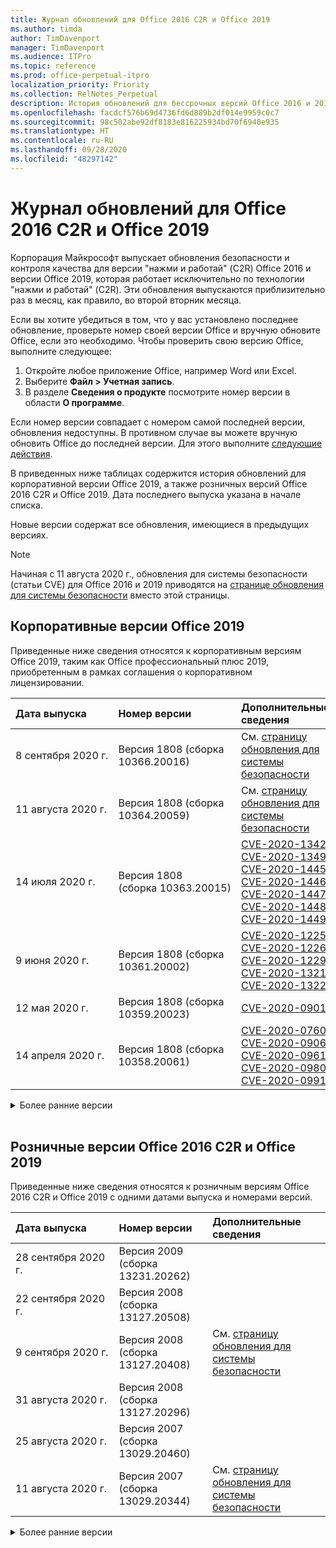 ```yaml
---
title: Журнал обновлений для Office 2016 C2R и Office 2019
ms.author: timda
author: TimDavenport
manager: TimDavenport
ms.audience: ITPro
ms.topic: reference
ms.prod: office-perpetual-itpro
localization_priority: Priority
ms.collection: RelNotes_Perpetual
description: История обновлений для бессрочных версий Office 2016 и 2019 с технологией "нажми и работай" (C2R) для ИТ-специалистов
ms.openlocfilehash: facdcf576b69d4736fd6d889b2df014e9959c0c7
ms.sourcegitcommit: 98c502abe92df8183e816225934bd70f6940e935
ms.translationtype: HT
ms.contentlocale: ru-RU
ms.lasthandoff: 09/28/2020
ms.locfileid: "48297142"
---
```

# <a name="update-history-for-office-2016-c2r-and-office-2019"></a>Журнал обновлений для Office 2016 C2R и Office 2019

Корпорация Майкрософт выпускает обновления безопасности и контроля качества для версии "нажми и работай" (C2R) Office 2016 и версии Office 2019, которая работает исключительно по технологии "нажми и работай" (C2R). Эти обновления выпускаются приблизительно раз в месяц, как правило, во второй вторник месяца.

Если вы хотите убедиться в том, что у вас установлено последнее обновление, проверьте номер своей версии Office и вручную обновите Office, если это необходимо. Чтобы проверить свою версию Office, выполните следующее:

  1.    Откройте любое приложение Office, например Word или Excel.
  2.    Выберите **Файл > Учетная запись**.
  3.    В разделе **Сведения о продукте** посмотрите номер версии в области **О программе**.

Если номер версии совпадает с номером самой последней версии, обновления недоступны. В противном случае вы можете вручную обновить Office до последней версии. Для этого выполните [следующие действия](https://support.office.com/article/2ab296f3-7f03-43a2-8e50-46de917611c5).


В приведенных ниже таблицах содержится история обновлений для корпоративной версии Office 2019, а также розничных версий Office 2016 C2R и Office 2019. Дата последнего выпуска указана в начале списка.

Новые версии содержат все обновления, имеющиеся в предыдущих версиях.


 > [!NOTE]
> Начиная с 11 августа 2020 г., обновления для системы безопасности (статьи CVE) для Office 2016 и 2019 приводятся на [странице обновления для системы безопасности](https://docs.microsoft.com/officeupdates/microsoft365-apps-security-updates) вместо этой страницы. 


## <a name="volume-licensed-versions-of-office-2019"></a>Корпоративные версии Office 2019
Приведенные ниже сведения относятся к корпоративным версиям Office 2019, таким как Office профессиональный плюс 2019, приобретенным в рамках соглашения о корпоративном лицензировании.

[//]: # (НЕ УДАЛЯТЬ ТАБЛИЦУ КОРПОРАТИВНЫХ ВЕРСИЙ НАЧАЛО)


|**Дата выпуска**|**Номер версии**|**Дополнительные сведения**|
|:-----|:-----|:-----|
|8 сентября 2020 г.|Версия 1808 (сборка 10366.20016)|См. [страницу обновления для системы безопасности](https://docs.microsoft.com/officeupdates/microsoft365-apps-security-updates) |
|11 августа 2020 г.|Версия 1808 (сборка 10364.20059)|См. [страницу обновления для системы безопасности](https://docs.microsoft.com/officeupdates/microsoft365-apps-security-updates) |
|14 июля 2020 г.   |Версия 1808 (сборка 10363.20015)  |[CVE-2020-1342](https://portal.msrc.microsoft.com/ru-RU/security-guidance/advisory/CVE-2020-1342) <br/>[CVE-2020-1349](https://portal.msrc.microsoft.com/ru-RU/security-guidance/advisory/CVE-2020-1349) <br/>[CVE-2020-1445](https://portal.msrc.microsoft.com/ru-RU/security-guidance/advisory/CVE-2020-1445) <br/>[CVE-2020-1446](https://portal.msrc.microsoft.com/ru-RU/security-guidance/advisory/CVE-2020-1446) <br/>[CVE-2020-1447](https://portal.msrc.microsoft.com/ru-RU/security-guidance/advisory/CVE-2020-1447) <br/>[CVE-2020-1448](https://portal.msrc.microsoft.com/ru-RU/security-guidance/advisory/CVE-2020-1448) <br/>[CVE-2020-1449](https://portal.msrc.microsoft.com/ru-RU/security-guidance/advisory/CVE-2020-1449) <br/>|
|9 июня 2020 г.   |Версия 1808 (сборка 10361.20002)  |[CVE-2020-1225](https://portal.msrc.microsoft.com/ru-RU/security-guidance/advisory/CVE-2020-1225) <br/> [CVE-2020-1226](https://portal.msrc.microsoft.com/ru-RU/security-guidance/advisory/CVE-2020-1226) <br/>[CVE-2020-1229](https://portal.msrc.microsoft.com/ru-RU/security-guidance/advisory/CVE-2020-1229) <br/>[CVE-2020-1321](https://portal.msrc.microsoft.com/ru-RU/security-guidance/advisory/CVE-2020-1321) <br/>[CVE-2020-1322](https://portal.msrc.microsoft.com/ru-RU/security-guidance/advisory/CVE-2020-1322) <br/>|
|12 мая 2020 г.   |Версия 1808 (сборка 10359.20023)  |[CVE-2020-0901](https://portal.msrc.microsoft.com/ru-RU/security-guidance/advisory/CVE-2020-0901) <br/> |
|14 апреля 2020 г.   |Версия 1808 (сборка 10358.20061)  |[CVE-2020-0760](https://portal.msrc.microsoft.com/ru-RU/security-guidance/advisory/CVE-2020-0760) <br/> [CVE-2020-0906](https://portal.msrc.microsoft.com/ru-RU/security-guidance/advisory/CVE-2020-0906) <br/> [CVE-2020-0961](https://portal.msrc.microsoft.com/ru-RU/security-guidance/advisory/CVE-2020-0961) <br/> [CVE-2020-0980](https://portal.msrc.microsoft.com/ru-RU/security-guidance/advisory/CVE-2020-0980) <br/>[CVE-2020-0991](https://portal.msrc.microsoft.com/ru-RU/security-guidance/advisory/CVE-2020-0991) <br/> |


[//]: # (НЕ УДАЛЯТЬ ТАБЛИЦУ КОРПОРАТИВНЫХ ВЕРСИЙ КОНЕЦ)

<details>
<summary>Более ранние версии</summary>
 

[//]: # (НЕ УДАЛЯТЬ СТАРУЮ ТАБЛИЦУ КОРПОРАТИВНЫХ ВЕРСИЙ НАЧАЛО)


|**Дата выпуска**|**Номер версии**|**Дополнительные сведения**|
|:-----|:-----|:-----|
|10 марта 2020 г.   |Версия 1808 (сборка 10357.20081)  |[CVE-2020-0850](https://portal.msrc.microsoft.com/ru-RU/security-guidance/advisory/CVE-2020-0850) <br/> [CVE-2020-0852](https://portal.msrc.microsoft.com/ru-RU/security-guidance/advisory/CVE-2020-0852) <br/> [CVE-2020-0892](https://portal.msrc.microsoft.com/ru-RU/security-guidance/advisory/CVE-2020-0892) <br/>  |
|11 февраля 2020 г.   |Версия 1808 (сборка 10356.20006)  |[CVE-2020-0696](https://portal.msrc.microsoft.com/ru-RU/security-guidance/advisory/CVE-2020-0696) <br/> [CVE-2020-0759](https://portal.msrc.microsoft.com/ru-RU/security-guidance/advisory/CVE-2020-0759) <br/>  |


[//]: # (НЕ УДАЛЯТЬ СТАРУЮ ТАБЛИЦУ КОРПОРАТИВНЫХ ВЕРСИЙ КОНЕЦ)

</details>


<br/>

## <a name="retail-versions-of-office-2016-c2r-and-office-2019"></a>Розничные версии Office 2016 C2R и Office 2019
Приведенные ниже сведения относятся к розничным версиям Office 2016 C2R и Office 2019 c одними датами выпуска и номерами версий.

[//]: # (НЕ УДАЛЯТЬ ТАБЛИЦУ РОЗНИЧНЫХ ВЕРСИЙ НАЧАЛО)


|**Дата выпуска**|**Номер версии**|**Дополнительные сведения**|
|:-----|:-----|:-----|
|28 сентября 2020 г.|Версия 2009 (сборка 13231.20262)| |
|22 сентября 2020 г.|Версия 2008 (сборка 13127.20508)| |
|9 сентября 2020 г.|Версия 2008 (сборка 13127.20408)|См. [страницу обновления для системы безопасности](https://docs.microsoft.com/officeupdates/microsoft365-apps-security-updates) |
|31 августа 2020 г.|Версия 2008 (сборка 13127.20296)| |
|25 августа 2020 г.|Версия 2007 (сборка 13029.20460)| |
|11 августа 2020 г.|Версия 2007 (сборка 13029.20344)|См. [страницу обновления для системы безопасности](https://docs.microsoft.com/officeupdates/microsoft365-apps-security-updates) |


[//]: # (НЕ УДАЛЯТЬ ТАБЛИЦУ РОЗНИЧНЫХ ВЕРСИЙ КОНЕЦ)

<details>
<summary>Более ранние версии</summary>
 

[//]: # (НЕ УДАЛЯТЬ СТАРУЮ ТАБЛИЦУ РОЗНИЧНЫХ ВЕРСИЙ НАЧАЛО)


|**Дата выпуска**|**Номер версии**|**Дополнительные сведения**|
|:-----|:-----|:-----|
|30 июля 2020 г.|Версия 2007 (сборка 13029.20308)  |Исправления различных ошибок и улучшения производительности.  <br/>  |
|28 июля 2020 г.|Версия 2006 (сборка 13001.20498)  |Исправления различных ошибок и улучшения производительности.  <br/>  |
|14 июля 2020 г.|Версия 2006 (сборка 13001.20384)  |[CVE-2020-1342](https://portal.msrc.microsoft.com/ru-RU/security-guidance/advisory/CVE-2020-1342) <br/>[CVE-2020-1349](https://portal.msrc.microsoft.com/ru-RU/security-guidance/advisory/CVE-2020-1349) <br/>[CVE-2020-1445](https://portal.msrc.microsoft.com/ru-RU/security-guidance/advisory/CVE-2020-1445) <br/>[CVE-2020-1446](https://portal.msrc.microsoft.com/ru-RU/security-guidance/advisory/CVE-2020-1446) <br/>[CVE-2020-1447](https://portal.msrc.microsoft.com/ru-RU/security-guidance/advisory/CVE-2020-1447) <br/>[CVE-2020-1449](https://portal.msrc.microsoft.com/ru-RU/security-guidance/advisory/CVE-2020-1449) <br/>[CVE-2020-1458](https://portal.msrc.microsoft.com/ru-RU/security-guidance/advisory/CVE-2020-1458) <br/>|
|30 июня 2020 г.|Версия 2006 (сборка 13001.20266)  |Исправления различных ошибок и улучшения производительности.  <br/>  |
|24 июня 2020 г.|Версия 2005 (сборка 12827.20470)  |Исправления различных ошибок и улучшения производительности.  <br/>  |
|9 июня 2020 г.|Версия 2005 (сборка 12827.20336)  |[CVE-2020-1225](https://portal.msrc.microsoft.com/ru-RU/security-guidance/advisory/CVE-2020-1225)  <br/> [CVE-2020-1226](https://portal.msrc.microsoft.com/ru-RU/security-guidance/advisory/CVE-2020-1226)  <br/> [CVE-2020-1229](https://portal.msrc.microsoft.com/ru-RU/security-guidance/advisory/CVE-2020-1229)  <br/> [CVE-2020-1321](https://portal.msrc.microsoft.com/ru-RU/security-guidance/advisory/CVE-2020-1321)  <br/> [CVE-2020-1322](https://portal.msrc.microsoft.com/ru-RU/security-guidance/advisory/CVE-2020-1322)  <br/>|
|2 июня 2020 г.|Версия 2005 (сборка 12827.20268)  |Исправления различных ошибок и улучшения производительности.  <br/>  |
|21 мая 2020 г.|Версия 2004 (сборка 12730.20352)  |Исправления различных ошибок и улучшения производительности.  <br/>  |
|12 мая 2020 г.|Версия 2004 (сборка 12730.20270)  |[CVE-2020-0901](https://portal.msrc.microsoft.com/ru-RU/security-guidance/advisory/CVE-2020-0901)  <br/>  |
|4 мая 2020 г.|Версия 2004 (сборка 12730.20250)  |[Ссылка](https://support.microsoft.com/office/excel-word-powerpoint-file-becomes-corrupt-when-opening-a-file-that-contains-a-vba-project-or-after-enabling-a-macro-in-an-open-file-ad6ee6ca-db23-4614-a403-282821eb99f6?ui=en-us&rs=en-us&ad=us)<br/>  |
|29 апреля 2020 г.|Версия 2004 (сборка 12730.20236)  |Исправления различных ошибок и улучшения производительности. <br/>  |
|15 апреля 2020 г.|Версия 2003 (сборка 12624.20466)  |Исправления различных ошибок и улучшения производительности. <br/>  |
|14 апреля 2020 г.|Версия 2003 (сборка 12624.20442)  |[CVE-2020-0760](https://portal.msrc.microsoft.com/ru-RU/security-guidance/advisory/CVE-2020-0760) <br/> [CVE-2020-0906](https://portal.msrc.microsoft.com/ru-RU/security-guidance/advisory/CVE-2020-0906) <br/> [CVE-2020-0961](https://portal.msrc.microsoft.com/ru-RU/security-guidance/advisory/CVE-2020-0961) <br/> [CVE-2020-0979](https://portal.msrc.microsoft.com/ru-RU/security-guidance/advisory/CVE-2020-0979) <br/> [CVE-2020-0980](https://portal.msrc.microsoft.com/ru-RU/security-guidance/advisory/CVE-2020-0980) <br/>[CVE-2020-0991](https://portal.msrc.microsoft.com/ru-RU/security-guidance/advisory/CVE-2020-0991) <br/> |
|31 марта 2020 г.|Версия 2003 (сборка 12624.20382)  |Исправления различных ошибок и улучшения производительности. <br/>  |
|25 марта 2020 г.|Версия 2003 (сборка 12624.20320)  |Исправления различных ошибок и улучшения производительности. <br/>  |
|10 марта 2020 г.|Версия 2002 (сборка 12527.20278)  |[CVE-2020-0850](https://portal.msrc.microsoft.com/ru-RU/security-guidance/advisory/CVE-2020-0850) <br/> [CVE-2020-0851](https://portal.msrc.microsoft.com/ru-RU/security-guidance/advisory/CVE-2020-0851) <br/> [CVE-2020-0855](https://portal.msrc.microsoft.com/ru-RU/security-guidance/advisory/CVE-2020-0855) <br/> [CVE-2020-0892](https://portal.msrc.microsoft.com/ru-RU/security-guidance/advisory/CVE-2020-0892) <br/>  |
|1 марта 2020 г.   |Версия 2002 (сборка 12527.20242)  |Исправлена проблема, из-за которой сторонние приложения не могли отправлять электронную почту из Outlook. <br/>  |


[//]: # (НЕ УДАЛЯТЬ СТАРУЮ ТАБЛИЦУ РОЗНИЧНЫХ ВЕРСИЙ КОНЕЦ)


</details>






